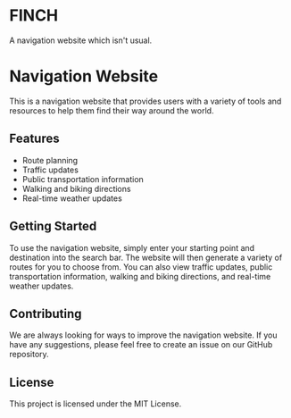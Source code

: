 # FINCH
A navigation website which isn't usual.
# Navigation Website

This is a navigation website that provides users with a variety of tools and resources to help them find their way around the world.

## Features

* Route planning
* Traffic updates
* Public transportation information
* Walking and biking directions
* Real-time weather updates

## Getting Started

To use the navigation website, simply enter your starting point and destination into the search bar. The website will then generate a variety of routes for you to choose from. You can also view traffic updates, public transportation information, walking and biking directions, and real-time weather updates.

## Contributing

We are always looking for ways to improve the navigation website. If you have any suggestions, please feel free to create an issue on our GitHub repository.

## License

This project is licensed under the MIT License.
